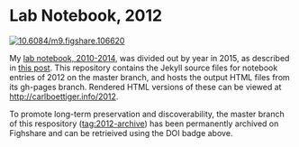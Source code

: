 # Lab Notebook, 2012

[![10.6084/m9.figshare.106620](https://img.shields.io/badge/DOI-10.6084%2Fm9.figshare.106620-blue.svg)](http://dx.doi.org/10.6084/m9.figshare.106620)

My [lab notebook, 2010-2014](https://github.com/cboettig/labnotebook), was divided out by year in 2015, as described in [this post](http://www.carlboettiger.info/2015/01/01/notebook-maintenance-and-scaling.html). This repository contains the Jekyll source files for notebook entries of 2012 on the master branch, and hosts the output HTML files from its gh-pages branch.  Rendered HTML versions of these can be viewed at http://carlboettiger.info/2012.

To promote long-term preservation and discoverability, the master branch of this respository ([tag:2012-archive](https://github.com/cboettig/2012/releases/tag/2012-archive)) has been permanently archived on Fighshare and can be retrieived using the DOI badge above.
